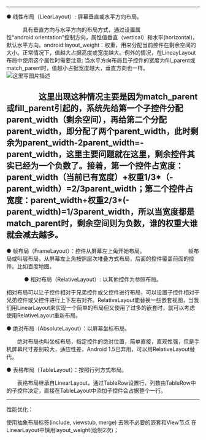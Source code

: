 
--------------------------------------------------------------------------------
  ● 线性布局（LiearLayout）: 屏幕垂直或水平方向布局。

　　　具有垂直方向与水平方向的布局方式，通过设置属性“android:orientation”控制方向，属性值垂直（vertical）和水平(horizontal)，默认水平方向。android:layout_weight：权重，用来分配当前控件在剩余空间的大小。正常情况下，值越大占据高度或宽度越大。例外的情况，在LineayLayout布局中使用这个属性时需要注意: 当水平方向布局且子控件的宽度为fill_parent或match_parent时，值越小占据宽度越大，垂直方向也一样。
　　　　　
![这里写图片描述](http://img.blog.csdn.net/20160623095128454)


　　　　这里出现这种情况主要是因为match_parent或fill_parent引起的，系统先给第一个子控件分配parent_width（剩余空间），再给第二个分配parent_width，即分配了两个parent_width，此时剩余为parent_width-2parent_width=-parent_width，这里主要问题就在这里，剩余控件其实已经为一个负数了。接着，第一个控件占宽度：parent_width（当前已有宽度）+权重1/3*（-parent_width）=2/3parent_width；第二个控件占宽度：parent_width+权重2/3*(-parent_width)=1/3parent_width，所以当宽度都是match_parent时，剩余空间则为负数，谁的权重大谁就会减去越多。
　　
--------------------------------------------------------------------------------

  ● 帧布局（FrameLayout）：控件从屏幕左上角开始布局。　
　　　
　　　　帧布局或叫层布局，从屏幕左上角按照层次堆叠方式布局，后面的控件覆盖前面的控件。比如百度地图。
　　　　

　　　
  ● 相对布局（RelativeLayout）: 以其他控件为参照布局。

 相对布局可以让子控件相对于兄弟控件或父控件进行布局，可以设置子控件相对于兄弟控件或父控件进行上下左右对齐。RelativeLayout能替换一些嵌套视图，当我们用LinearLayout来实现一个简单的布局但又使用了过多的嵌套时，就可以考虑使用RelativeLayout重新布局。

  ● 绝对布局（AbsoluteLayout）：以屏幕坐标布局。

　　绝对布局也叫坐标布局，指定控件的绝对位置，简单直接，直观性强，但是手机屏幕尺寸差别较大，适应性差，Android 1.5已弃用，可以用RelativeLayout替代。

  ● 表格布局（TableLayout）：按照行列方式布局。

　　表格布局继承自LinearLayout，通过TableRow设置行，列数由TableRow中的子控件决定，直接在TableLayout中添加子控件会占据整个一行。

--------------------------------------------------------------------------------
性能优化：

使用抽象布局标签(include, viewstub, merge)
去除不必要的嵌套和View节点
在LinearLayout中慎用layout_weight(绘制2次)；





